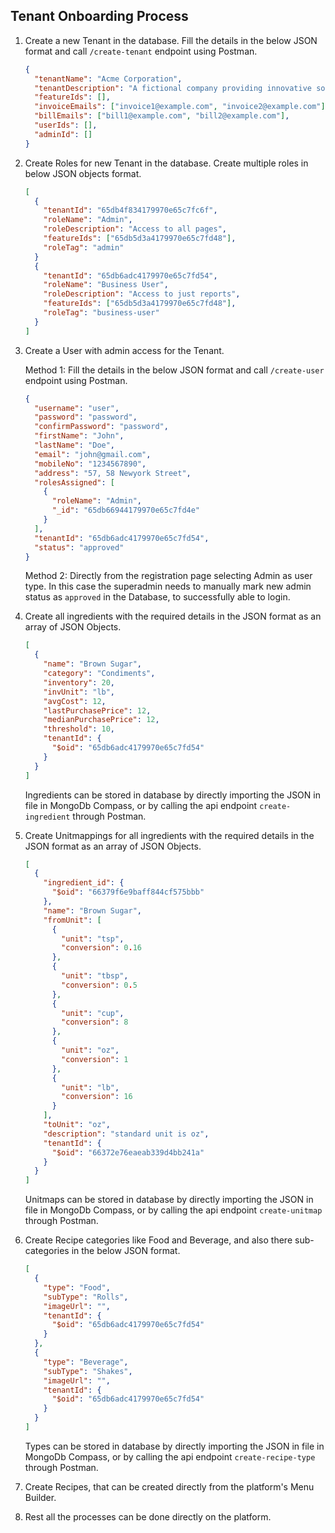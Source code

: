 ## Tenant Onboarding Process

1. Create a new Tenant in the database. Fill the details in the below JSON format and call `/create-tenant` endpoint using Postman.

   ```json
   {
     "tenantName": "Acme Corporation",
     "tenantDescription": "A fictional company providing innovative solutions.",
     "featureIds": [],
     "invoiceEmails": ["invoice1@example.com", "invoice2@example.com"],
     "billEmails": ["bill1@example.com", "bill2@example.com"],
     "userIds": [],
     "adminId": []
   }
   ```

2. Create Roles for new Tenant in the database. Create multiple roles in below JSON objects format.

    ```json
    [
      {
        "tenantId": "65db4f834179970e65c7fc6f",
        "roleName": "Admin",
        "roleDescription": "Access to all pages",
        "featureIds": ["65db5d3a4179970e65c7fd48"],
        "roleTag": "admin"
      }
      {
        "tenantId": "65db6adc4179970e65c7fd54",
        "roleName": "Business User",
        "roleDescription": "Access to just reports",
        "featureIds": ["65db5d3a4179970e65c7fd48"],
        "roleTag": "business-user"
      }
    ]
    ```

3. Create a User with admin access for the Tenant.

   Method 1:
   Fill the details in the below JSON format and call `/create-user` endpoint using Postman.

   ```json
   {
     "username": "user",
     "password": "password",
     "confirmPassword": "password",
     "firstName": "John",
     "lastName": "Doe",
     "email": "john@gmail.com",
     "mobileNo": "1234567890",
     "address": "57, 58 Newyork Street",
     "rolesAssigned": [
       {
         "roleName": "Admin",
         "_id": "65db66944179970e65c7fd4e"
       }
     ],
     "tenantId": "65db6adc4179970e65c7fd54",
     "status": "approved"
   }
   ```

   Method 2:
   Directly from the registration page selecting Admin as user type. In this case the superadmin needs to manually mark new admin status as `approved` in the Database, to successfully able to login.

4. Create all ingredients with the required details in the JSON format as an array of JSON Objects.

   ```json
   [
     {
       "name": "Brown Sugar",
       "category": "Condiments",
       "inventory": 20,
       "invUnit": "lb",
       "avgCost": 12,
       "lastPurchasePrice": 12,
       "medianPurchasePrice": 12,
       "threshold": 10,
       "tenantId": {
         "$oid": "65db6adc4179970e65c7fd54"
       }
     }
   ]
   ```

   Ingredients can be stored in database by directly importing the JSON in file in MongoDb Compass, or by calling the api endpoint `create-ingredient` through Postman.

5. Create Unitmappings for all ingredients with the required details in the JSON format as an array of JSON Objects.

   ```json
   [
     {
       "ingredient_id": {
         "$oid": "66379f6e9baff844cf575bbb"
       },
       "name": "Brown Sugar",
       "fromUnit": [
         {
           "unit": "tsp",
           "conversion": 0.16
         },
         {
           "unit": "tbsp",
           "conversion": 0.5
         },
         {
           "unit": "cup",
           "conversion": 8
         },
         {
           "unit": "oz",
           "conversion": 1
         },
         {
           "unit": "lb",
           "conversion": 16
         }
       ],
       "toUnit": "oz",
       "description": "standard unit is oz",
       "tenantId": {
         "$oid": "66372e76eaeab339d4bb241a"
       }
     }
   ]
   ```

   Unitmaps can be stored in database by directly importing the JSON in file in MongoDb Compass, or by calling the api endpoint `create-unitmap` through Postman.

6. Create Recipe categories like Food and Beverage, and also there sub-categories in the below JSON format.

   ```json
   [
     {
       "type": "Food",
       "subType": "Rolls",
       "imageUrl": "",
       "tenantId": {
         "$oid": "65db6adc4179970e65c7fd54"
       }
     },
     {
       "type": "Beverage",
       "subType": "Shakes",
       "imageUrl": "",
       "tenantId": {
         "$oid": "65db6adc4179970e65c7fd54"
       }
     }
   ]
   ```

   Types can be stored in database by directly importing the JSON in file in MongoDb Compass, or by calling the api endpoint `create-recipe-type` through Postman.

7. Create Recipes, that can be created directly from the platform's Menu Builder.

8. Rest all the processes can be done directly on the platform.
